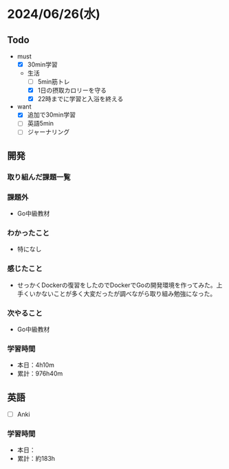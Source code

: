 # 2024/06/26(水)

## Todo

- must
  - [x] 30min学習
  - 生活
    - [ ] 5min筋トレ
    - [x] 1日の摂取カロリーを守る
    - [x] 22時までに学習と入浴を終える
- want
  - [x] 追加で30min学習
  - [ ] 英語5min
  - [ ] ジャーナリング

## 開発

### 取り組んだ課題一覧

### 課題外

- Go中級教材

### わかったこと

- 特になし

### 感じたこと

- せっかくDockerの復習をしたのでDockerでGoの開発環境を作ってみた。上手くいかないことが多く大変だったが調べながら取り組み勉強になった。

### 次やること

- Go中級教材

### 学習時間

- 本日：4h10m
- 累計：976h40m

## 英語

- [ ] Anki

### 学習時間

- 本日：
- 累計：約183h
